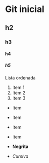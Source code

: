 # Git inicial

## h2
### h3
#### h4
##### h5

Lista ordenada
1. Item 1
2. Item 2
3. Item 3
* Item
* Item
* Item
* Item

* **Negrita**
* *Cursiva*
